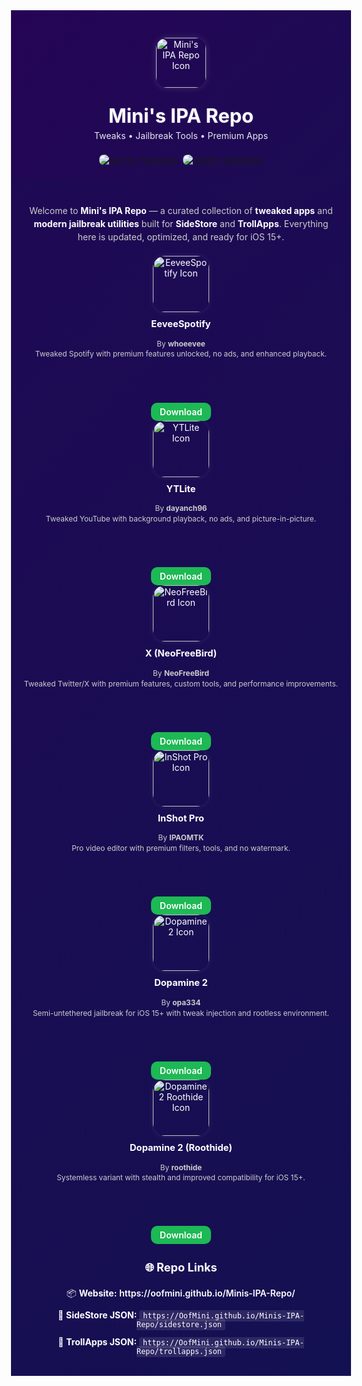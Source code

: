 <div style="background: linear-gradient(135deg, #2b0057, #001f4d); background-size: 400% 400%; animation: gradientShift 12s ease infinite; margin: -8px -20px 0 -20px; padding: 30px 20px 20px 20px; color: white; font-family: 'Inter', 'Segoe UI', sans-serif;">
<div align="center">

  <img src="https://OofMini.github.io/Minis-IPA-Repo/apps/repo-icon.png" width="80" height="80" style="
    border-radius: 18px;
    box-shadow: 0 0 12px rgba(255,255,255,0.15);
    margin-bottom: 12px;
    animation: float 4s ease-in-out infinite;
  " alt="Mini's IPA Repo Icon">

  <h1 style="font-size: 2.2em; font-weight: 700; margin: 0 0 5px 0; animation: subtleGlow 4s ease-in-out infinite alternate;">
    Mini's IPA Repo
  </h1>
  <p style="font-size: 1em; margin: 0 0 20px 0; opacity: 0.9;">Tweaks • Jailbreak Tools • Premium Apps</p>

  <div style="margin: 0;">
    <a href="trollapps://add-repo?url=https://oofmini.github.io/Minis-IPA-Repo/trollapps.json" style="display: inline-block; margin: 2px;">
      <img src="https://img.shields.io/badge/Add%20to-TrollApps-007AFF?logo=apple&logoColor=white&style=for-the-badge" alt="Add to TrollApps" style="border-radius: 8px; border: none;">
    </a>
    <a href="sidestore://add-repo?url=https://oofmini.github.io/Minis-IPA-Repo/sidestore.json" style="display: inline-block; margin: 2px;">
      <img src="https://img.shields.io/badge/Add%20to-SideStore-8A2BE2?logo=apple&logoColor=white&style=for-the-badge" alt="Add to SideStore" style="border-radius: 8px; border: none;">
    </a>
  </div>
</div>
</div>

<div style="background: linear-gradient(135deg, #2b0057, #001f4d); background-size: 400% 400%; animation: gradientShift 12s ease infinite; margin: 0 -20px; padding: 20px; color: white;">
<p align="center" style="max-width:700px; margin:20px auto; font-size:1em; color: #ccc; line-height: 1.5;">
  Welcome to <b style="color: #fff;">Mini's IPA Repo</b> — a curated collection of <b style="color: #fff;">tweaked apps</b> and <b style="color: #fff;">modern jailbreak utilities</b> built for <b style="color: #fff;">SideStore</b> and <b style="color: #fff;">TrollApps</b>. Everything here is updated, optimized, and ready for iOS 15+.
</p>

<details hidden>
<style>
@keyframes gradientShift {
  0% {background-position: 0% 50%;}
  50% {background-position: 100% 50%;}
  100% {background-position: 0% 50%;}
}
@keyframes float {
  0%, 100% {transform: translateY(0);}
  50% {transform: translateY(-4px);}
}
@keyframes subtleGlow {
  from {text-shadow: 0 0 3px rgba(255,255,255,0.2);}
  to {text-shadow: 0 0 6px rgba(255,255,255,0.3);}
}
@keyframes fadeIn {
  from {opacity: 0; transform: translateY(15px);}
  to {opacity: 1; transform: translateY(0);}
}

.app-card {
  display: inline-block;
  background: rgba(255,255,255,0.08);
  border: 1px solid rgba(255,255,255,0.15);
  border-radius: 16px;
  width: 250px;
  height: 360px;
  margin: 15px;
  padding: 15px;
  text-align: center;
  vertical-align: top;
  transition: all 0.3s ease;
  animation: fadeIn 1s ease both;
  overflow: hidden;
}
.app-card:hover {
  transform: scale(1.05);
  background: rgba(255,255,255,0.12);
  border-color: rgba(255,255,255,0.25);
}
.app-card img {
  width: 90px;
  height: 90px;
  object-fit: cover;
  border-radius: 20px;
  box-shadow: 0 0 8px rgba(255,255,255,0.1);
}
.app-card h3 {
  margin-top: 10px;
  color: #fff;
  font-size: 1.05em;
}
.app-card p {
  font-size: 0.85em;
  color: #ccc;
  height: 80px;
  overflow: hidden;
  text-overflow: ellipsis;
  line-height: 1.4;
}
.download-btn {
  display: inline-block;
  margin-top: 10px;
  padding: 6px 14px;
  border-radius: 10px;
  background: #1db954;
  color: #fff;
  text-decoration: none;
  transition: 0.3s;
  font-weight: 600;
}
.download-btn:hover { 
  opacity: 0.8;
  transform: translateY(-1px);
}

.repo-links {
  margin-top: 30px;
  padding: 25px;
  background: rgba(255,255,255,0.05);
  border-radius: 16px;
  border: 1px solid rgba(255,255,255,0.1);
  animation: fadeIn 1s ease both;
}
.repo-links h3 {
  color: #fff;
  font-size: 1.3em;
  margin-bottom: 20px;
  text-align: center;
}
.repo-link-item {
  margin: 12px 0;
  font-size: 1em;
  color: #fff;
}
.repo-link-item a {
  color: #fff;
  text-decoration: none;
  font-weight: 600;
}
.repo-link-item a:hover {
  color: #1db954;
}
.repo-link-item code {
  background: rgba(255,255,255,0.1);
  padding: 2px 6px;
  border-radius: 4px;
  font-family: 'Monaco', 'Menlo', monospace;
  color: #fff;
}
</style>
</details>

<div align="center">

<div class="app-card">
  <img src="https://OofMini.github.io/Minis-IPA-Repo/apps/EeveeSpotify.png" alt="EeveeSpotify Icon">
  <h3>EeveeSpotify</h3>
  <p>By <b>whoeevee</b><br>Tweaked Spotify with premium features unlocked, no ads, and enhanced playback.</p>
  <a class="download-btn" href="https://github.com/OofMini/eeveespotifyreborn/releases/download/9.0.84/EeveeSpotify.ipa">Download</a>
</div>

<div class="app-card">
  <img src="https://OofMini.github.io/Minis-IPA-Repo/apps/YouTubePlus_5.2b3.PNG" alt="YTLite Icon">
  <h3>YTLite</h3>
  <p>By <b>dayanch96</b><br>Tweaked YouTube with background playback, no ads, and picture-in-picture.</p>
  <a class="download-btn" href="https://github.com/OofMini/YTLite/releases/download/20.39.6/YouTubePlus_5.2b3.ipa">Download</a>
</div>

<div class="app-card">
  <img src="https://OofMini.github.io/Minis-IPA-Repo/apps/NeoFreeBird.png" alt="NeoFreeBird Icon">
  <h3>X (NeoFreeBird)</h3>
  <p>By <b>NeoFreeBird</b><br>Tweaked Twitter/X with premium features, custom tools, and performance improvements.</p>
  <a class="download-btn" href="https://github.com/OofMini/tweak/releases/download/11.27/NeoFreeBird-sideloaded_5.1_11.27.ipa">Download</a>
</div>

<div class="app-card">
  <img src="https://OofMini.github.io/Minis-IPA-Repo/apps/Inshot.png" alt="InShot Pro Icon">
  <h3>InShot Pro</h3>
  <p>By <b>IPAOMTK</b><br>Pro video editor with premium filters, tools, and no watermark.</p>
  <a class="download-btn" href="https://www.dropbox.com/scl/fi/z9pg3t8e5rkauyh51duud/InShot-ipaomtk.com.ipa?rlkey=whj0y0ex86tondgcdn9t7dxnv&dl=1">Download</a>
</div>

<div class="app-card">
  <img src="https://OofMini.github.io/Minis-IPA-Repo/apps/Dopamine2.png" alt="Dopamine 2 Icon">
  <h3>Dopamine 2</h3>
  <p>By <b>opa334</b><br>Semi-untethered jailbreak for iOS 15+ with tweak injection and rootless environment.</p>
  <a class="download-btn" href="https://www.dropbox.com/scl/fi/83gkrrb2hq5nzv15e2f7q/Dopamine.tipa?rlkey=4tmq856xa31pqqw3t499gxm3z&dl=1">Download</a>
</div>

<div class="app-card">
  <img src="https://OofMini.github.io/Minis-IPA-Repo/apps/Dopamine2-roothide.png" alt="Dopamine 2 Roothide Icon">
  <h3>Dopamine 2 (Roothide)</h3>
  <p>By <b>roothide</b><br>Systemless variant with stealth and improved compatibility for iOS 15+.</p>
  <a class="download-btn" href="https://www.dropbox.com/scl/fi/5b0ir4tyyzsyfrvoyr98u/Dopamine-2.tipa?rlkey=bjaykx5qol2uueo8jbaarxnfe&dl=1">Download</a>
</div>

</div>

<div class="repo-links" align="center">
  <h3>🌐 Repo Links</h3>
  
  <div class="repo-link-item">
    📦 <strong>Website:</strong> 
    <a href="https://oofmini.github.io/Minis-IPA-Repo/" target="_blank">https://oofmini.github.io/Minis-IPA-Repo/</a>
  </div>
  
  <div class="repo-link-item">
    📜 <strong>SideStore JSON:</strong> 
    <code>https://OofMini.github.io/Minis-IPA-Repo/sidestore.json</code>
  </div>
  
  <div class="repo-link-item">
    📜 <strong>TrollApps JSON:</strong> 
    <code>https://OofMini.github.io/Minis-IPA-Repo/trollapps.json</code>
  </div>
</div>
</div>